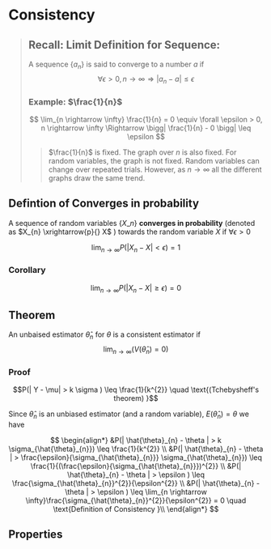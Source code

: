 # Consistency


> ## Recall: Limit Definition for Sequence: 
> A sequence $\{a_n\}$ is said to converge to a number $a$ if
> $$\forall \epsilon > 0, n \rightarrow \infty \Rightarrow | a_{n} -a| \leq \epsilon $$
> ### Example: $\frac{1}{n}$
> $$ \lim_{n \rightarrow \infty} \frac{1}{n} = 0 \equiv \forall \epsilon > 0, n \rightarrow \infty \Rightarrow  \bigg| \frac{1}{n} - 0 \bigg| \leq \epsilon $$
>> $\frac{1}{n}$ is fixed. The graph over $n$ is also fixed. For random variables, the graph is not fixed. Random variables can change over repeated trials. However, as $n \rightarrow \infty$ all the different graphs draw the same trend.

## Defintion of Converges in probability
A sequence of random variables $\{X\_{n} \}$ **converges in probability** (denoted as $X_{n} \xrightarrow{p}{} X$ ) towards the random variable $X$ if $\forall \epsilon > 0$

$$ \lim_{n \rightarrow \infty} P( |X_{n} - X| < \epsilon ) = 1 $$

### Corollary

$$\lim_{n \rightarrow \infty} P(|X_{n}- X| \geq \epsilon) = 0$$


## Theorem
An unbaised estimator $\hat{\theta}_{n}$ for $\theta$ is a consistent estimator if
$$\lim_{n \rightarrow \infty} (V(\hat{\theta}_{n}) = 0)$$

### Proof
$$P(| Y - \mu| >  k \sigma ) \leq \frac{1}{k^{2}} \quad \text{(Tchebysheff's theorem) }$$

Since $\hat{\theta}_{n}$ is an unbiased estimator (and a random variable), $E(\hat{\theta}_{n}) = \theta$ we have 

$$
\begin{align*}
&P(| \hat{\theta}_{n} - \theta | > k \sigma_{\hat{\theta}_{n}}) \leq \frac{1}{k^{2}} \\
&P(| \hat{\theta}_{n} - \theta | > \frac{\epsilon}{\sigma_{\hat{\theta}_{n}}} \sigma_{\hat{\theta}_{n}}) \leq \frac{1}{(\frac{\epsilon}{\sigma_{\hat{\theta}_{n}}})^{2}} \\
&P(| \hat{\theta}_{n} - \theta | > \epsilon ) \leq \frac{\sigma_{\hat{\theta}_{n}}^{2}}{\epsilon^{2}} \\
&P(| \hat{\theta}_{n} - \theta | > \epsilon ) \leq \lim_{n \rightarrow \infty}\frac{\sigma_{\hat{\theta}_{n}}^{2}}{\epsilon^{2}} = 0 \quad \text{Definition of Consistency }\\ 
\end{align*}
$$


## Properties 